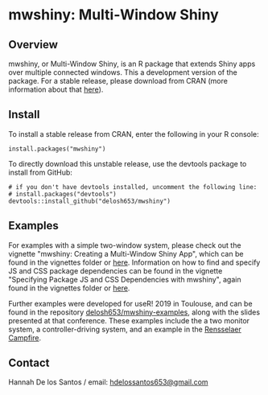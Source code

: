 # mwshiny: Multi-Window Shiny

## Overview

mwshiny, or Multi-Window Shiny, is an R package that extends Shiny apps over multiple connected windows. This a development version of the package. For a stable release, please download from CRAN (more information about that [here](https://CRAN.R-project.org/package=mwshiny)).

## Install

To install a stable release from CRAN, enter the following in your R console:

```{r}
install.packages("mwshiny")
```

To directly download this unstable release, use the devtools package to install from GitHub:

```{r}
# if you don't have devtools installed, uncomment the following line:
# install.packages("devtools")
devtools::install_github("delosh653/mwshiny")
```

## Examples

For examples with a simple two-window system, please check out the vignette "mwshiny: Creating a Multi-Window Shiny App", which can be found in the vignettes folder or [here](https://cran.r-project.org/web/packages/mwshiny/vignettes/mws-vignette.html). Information on how to find and specify JS and CSS package dependencies can be found in the vignette "Specifying Package JS and CSS Dependencies with mwshiny", again found in the vignettes folder or [here](https://cran.r-project.org/web/packages/mwshiny/vignettes/mws-dependencies.html).

Further examples were developed for useR! 2019 in Toulouse, and can be found in the repository [delosh653/mwshiny-examples](https://github.com/delosh653/mwshiny-examples), along with the slides presented at that conference. These examples include the a two monitor system, a controller-driving system, and an example in the [Rensselaer Campfire](https://empac.rpi.edu/program/research/campfire).

## Contact

Hannah De los Santos /
email: hdelossantos653@gmail.com 
